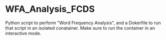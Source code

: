 # WFA_Analysis_FCDS
Python script to perform "Word Frequency Analysis", and a Dokerfile to run that script in an isolated conatainer.
Make sure to run the container in an interactive mode.
